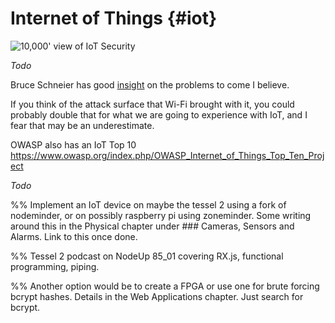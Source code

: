 # Internet of Things {#iot}

![10,000' view of IoT Security](images/10000IoT.gif)

_Todo_

Bruce Schneier has good [insight](http://www.networkworld.com/article/2909212/security0/schneier-on-really-bad-iot-security-it-s-going-to-come-crashing-down.html) on the problems to come I believe.

If you think of the attack surface that Wi-Fi brought with it, you could probably double that for what we are going to experience with IoT, and I fear that may be an underestimate.

OWASP also has an IoT Top 10 https://www.owasp.org/index.php/OWASP_Internet_of_Things_Top_Ten_Project

_Todo_

%% Implement an IoT device on maybe the tessel 2 using a fork of nodeminder, or on possibly raspberry pi using zoneminder. Some writing around this in the Physical chapter under ### Cameras, Sensors and Alarms. Link to this once done.

%% Tessel 2 podcast on NodeUp 85_01 covering RX.js, functional programming, piping.

%% Another option would be to create a FPGA or use one for brute forcing bcrypt hashes. Details in the Web Applications chapter. Just search for bcrypt.